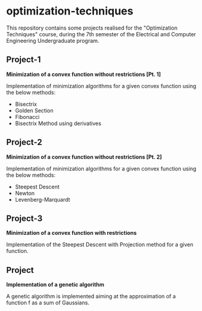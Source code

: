 # optimization-techniques
This repository contains some projects realised for the "Optimization Techniques" course, during the 7th semester of the Electrical and Computer Engineering Undergraduate program. 

## Project-1

**Minimization of a convex function  without restrictions [Pt. 1]**

Implementation of minimization algorithms for a given convex function using the below methods:
- Bisectrix
- Golden Section
- Fibonacci 
- Bisectrix Method using derivatives

## Project-2

**Minimization of a convex function  without restrictions [Pt. 2]**

Implementation of minimization algorithms for a given convex function using the below methods:
- Steepest Descent
- Newton
- Levenberg-Marquardt

## Project-3

**Minimization of a convex function  with restrictions**

Implementation of the Steepest Descent with Projection method for a given function.

## Project

**Implementation of a genetic algorithm**

A genetic algorithm is implemented aiming at the approximation of a function f as a sum of Gaussians.
